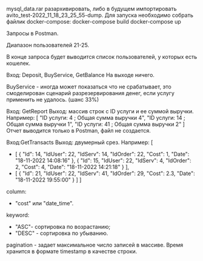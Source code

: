 
mysql_data.rar разархивировать, либо в будущем импортировать avito_test-2022_11_18_23_25_55-dump.
Для запуска необходимо собрать файлик docker-compose:
docker-compose build 
docker-compose up

Запросы в Postman.

Диапазон пользователей 21-25.

В конце запроса будет выводится список пользователей, у которых есть кошелек.

Вход: Deposit, BuyService, GetBalance
На выходе ничего.

BuyService - иногда может показаться что не срабатывает, это смоделирован сценарий разрезервирования денег, если услугу применить не удалось. (шанс 33%)

Вход: GetReport
Выход: массив строк с ID услуги и ее суммой выручки.
Например: [
    "ID услуги: 4 ; Общая сумма выручки 4",
    "ID услуги: 14 ; Общая сумма выручки 1",
    "ID услуги: 41 ; Общая сумма выручки 2"
]
Отчет выводится только в Postman, файл не создается.

Вход:GetTransacts
Выход: двумерный срез.
Например: [
 - [
{
"Id": 14,
"IdUser": 22,
"IdServ": 14,
"IdOrder": 22,
"Cost": 1,
"Date": "18-11-2022 14:08:16"
},
{
"Id": 15,
"IdUser": 22,
"IdServ": 4,
"IdOrder": 2,
"Cost": 4,
"Date": "18-11-2022 14:21:18"
}
],
 - [
{
"Id": 21,
"IdUser": 22,
"IdServ": 41,
"IdOrder": 29,
"Cost": 2.3,
"Date": "18-11-2022 19:55:00"
}
]
]

column:
 - "cost" или "date_time".

keyword:
 - "ASC"- сортировка по возрастанию;
 - "DESC" - сортировка по убыванию.

pagination - задает максимальное число записей в массиве.
Время хранится в формате timestamp в качестве строки.

